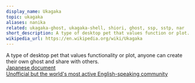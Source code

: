 ```yaml
---
display_name: Ukagaka
topic: ukagaka
aliases: nanika
related: ukagaka-ghost, ukagaka-shell, shiori, ghost, ssp, sstp, nar
short_description: A type of desktop pet that values function or plot.
wikipedia_url: https://en.wikipedia.org/wiki/Ukagaka
---
```

A type of desktop pet that values functionality or plot, anyone can create their own ghost and share with others.  
[Japanese document]( http://ssp.shillest.net/ukadoc/manual/ )  
[Unofficial but the world's most active English-speaking community]( https://ukagakadreamteam.tumblr.com/ )  
